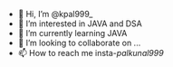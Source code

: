 - 👋 Hi, I’m @kpal999_
- 👀 I’m interested in JAVA and DSA
- 🌱 I’m currently learning JAVA
- 💞️ I’m looking to collaborate on ...
- 📫 How to reach me insta-_palkunal999_      

<!---
Kunal999324/Kunal999324 is a ✨ special ✨ repository because its `README.md` (this file) appears on your GitHub profile.
You can click the Preview link to take a look at your changes.
--->

